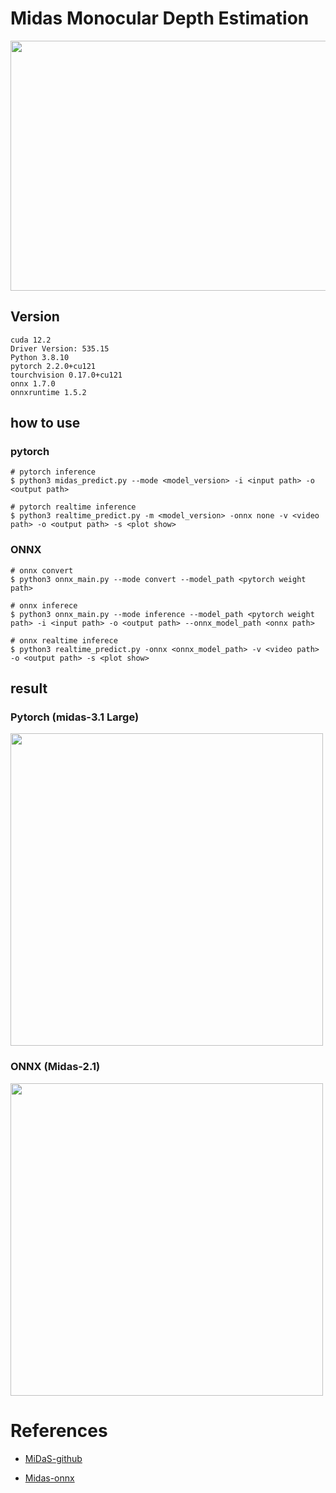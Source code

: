 # Midas Monocular Depth Estimation

<img src="https://github.com/madara-tribe/MidasDepthEstimater/assets/48679574/a28fd8f1-59b3-4b20-bec4-da3c1e1639d6" width="700px" height="400px"/>


## Version
```
cuda 12.2
Driver Version: 535.15
Python 3.8.10
pytorch 2.2.0+cu121
tourchvision 0.17.0+cu121
onnx 1.7.0
onnxruntime 1.5.2
```

## how to use
### pytorch 
```
# pytorch inference
$ python3 midas_predict.py --mode <model_version> -i <input path> -o <output path>

# pytorch realtime inference
$ python3 realtime_predict.py -m <model_version> -onnx none -v <video path> -o <output path> -s <plot show>
```

### ONNX
```
# onnx convert
$ python3 onnx_main.py --mode convert --model_path <pytorch weight path>

# onnx inferece
$ python3 onnx_main.py --mode inference --model_path <pytorch weight path> -i <input path> -o <output path> --onnx_model_path <onnx path>

# onnx realtime inferece
$ python3 realtime_predict.py -onnx <onnx_model_path> -v <video path> -o <output path> -s <plot show>
```

## result

### Pytorch (midas-3.1 Large)

<img src="https://github.com/madara-tribe/MidasDepthEstimater/assets/48679574/551b5e10-c0bd-493b-a2b7-fbe43a7228a7" width="500px" height="500px"/>

### ONNX (Midas-2.1)

<img src="https://github.com/madara-tribe/MidasDepthEstimater/assets/48679574/c43ec4f3-c96b-4556-af73-0037af503225" width="500px" height="500px"/>


# References
- [MiDaS-github](https://github.com/isl-org/MiDaS)

- [Midas-onnx](https://github.com/isl-org/MiDaS/tree/master/tf)
